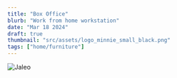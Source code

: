 ```yaml
---
title: "Box Office"
blurb: "Work from home workstation"
date: "Mar 18 2024"
draft: true
thumbnail: "src/assets/logo_minnie_small_black.png"
tags: ["home/furniture"]
---
```


![Jaleo](/astro-sphere.jpg)

